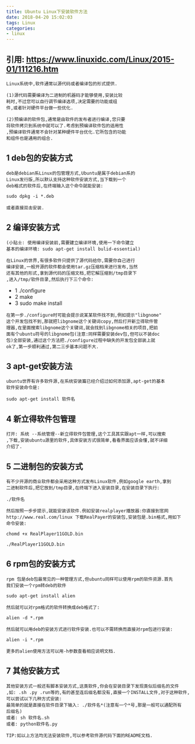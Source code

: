 ```yaml
---
title: Ubuntu Linux下安装软件方法
date: 2018-04-20 15:02:03
tags: Linux
categories: 
- linux
---
```


## 引用: https://www.linuxidc.com/Linux/2015-01/111216.htm

    Linux系统中,软件通常以源代码或者编译包的形式提供.
    
    (1)源代码需要编译为二进制的机器码才能够使用,安装比较
    耗时,不过您可以自行调节编译选项,决定需要的功能或组
    件,或者针对硬件平台做一些优化.
    
    (2)预编译的软件包,通常是由软件的发布者进行编译,您只要
    将软件拷贝到系统中就可以了.考虑到预编译软件包的适用性
    ,预编译软件通常不会针对某种硬件平台优化.它所包含的功能
    和组件也是通用的组合.
    
    
## 1 deb包的安装方式

    deb是debian系Linux的包管理方式,Ubuntu是属于debian系的
    Linux发行版,所以默认支持这种软件安装方式,当下载到一个
    deb格式的软件后,在终端输入这个命令就能安装:
    
    sudo dpkg -i *.deb
    
    或者直接双击安装.
    
## 2 编译安装方式

    (小贴士: 使用编译安装前,需要建立编译环境,使用一下命令建立
    基本的编译环境: sudo apt-get install bulid-essential)
    
    在Linux的世界,有很多软件只提供了源代码给你,需要你自己进行
    编译安装,一般开源的软件都会使用tar.gz压缩档来进行发布,当然
    还有其他的形式,拿到源代码的压缩文档,把它解压缩到/tmp目录下
    ,进入/tmp/软件目录,然后执行下三个命令:
    
   * 1 ./configure
   * 2 make 
   * 3 sudo make install
    
    在第一步./configure时可能会提示说某某软件找不到,例如提示"libgnome"
    这个开发包找不到,那就把libgnome这个关键词copy,然后打开新立得软件管
    理器,在里面搜索libgnome这个关键词,就会找到libgnome相关的项目,把前
    面有个ubuntu符号的libgnome包(注意:同样需要安装dev包,但可以不装doc
    包)全部安装,通过这个方法把./configure过程中缺失的开发包全部装上就
    ok了,第一步顺利通过,第二三步基本问题不大.
    
## 3 apt-get安装方法
    
    ubuntu世界有许多软件源,在系统安装篇已经介绍过如何添加源,apt-get的基本
    软件安装命令是:
     
    sudo apt-get install 软件名
    
## 4 新立得软件包管理 
    打开: 系统 --系统管理--新立得软件包管理,这个工具其实跟apt一样,可以搜索
    ,下载,安装ubuntu源里的软件,具体安装方式很简单,看看界面应该会懂,就不详细
    介绍了.
    
## 5 二进制包的安装方式
    
    有不少开源的商业软件都会采用这种方式发布Linux软件,例如google earth,拿到
    二进制软件后,把它放到/tmp目录,在终端下进入安装目录,在安装目录下执行:
    
    ./软件名
    
    然后按照一步步提示,就能安装该软件.例如安装realplayer播放器:你直接到官网
    http://www.real.com/linux 下载RealPayer的安装包,安装包是.bin格式,用如下
    命令安装:
    
    chomd +x RealPlayer11GOLD.bin
    
    ./RealPlayer11GOLD.bin
    
## 6 rpm包的安装方式
    
    rpm 包是deb包最常见的一种管理方式,但ubuntu同样可以使用rpm的软件资源.首先
    我们安装一个rpm转deb的软件
    
    sudo apt-get install alien
    
    然后就可以对rpm格式的软件转换成deb格式了:
    
    alien -d *.rpm
    
    然后就可以用deb的安装方式进行软件安装.也可以不需转换而直接对rpm包进行安装:
    
    alien -i *.rpm
    
    更多的alien使用方法可以用-h参数查看相应说明文档.
    
## 7 其他安装方式

    其他安装方式一般还有脚本安装方式,这类软件,你会在安装目录下发现类似后缀名的文件
    ,如: .sh .py .run等的,有的甚至连后缀名都没有,直接一个INSTALL文件,对于这种软件,
    可以尝试以下几种方式安装:
    最简单的就是直接在软件目录下输入: ./软件名*(注意有一个*号,那是一般可以通配所有
    后缀名)
    或者: sh 软件名.sh
    或者: python软件名.py
    
    TIP:如以上方法均无法安装软件,可以参考软件源代码下面的README文档.
    
    